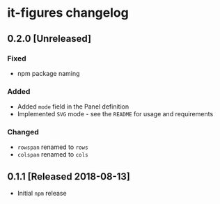 # it-figures changelog

## 0.2.0 [Unreleased]

### Fixed

- npm package naming

### Added

- Added `mode` field in the Panel definition
- Implemented `SVG` mode - see the `README` for usage and requirements

### Changed

- `rowspan` renamed to `rows`
- `colspan` renamed to `cols`


## 0.1.1 [Released 2018-08-13]

- Initial `npm` release